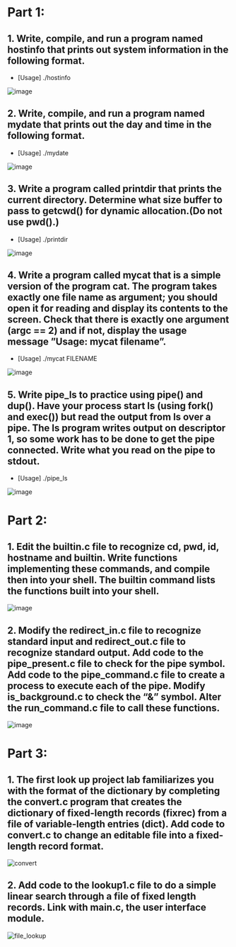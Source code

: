 # Part 1:
## 1. Write, compile, and run a program named hostinfo that prints out system information in the following format.
* [Usage] ./hostinfo

![image](https://user-images.githubusercontent.com/75157669/143988541-109f29bf-0580-4ae1-b1aa-64c5eda95f12.png)

## 2. Write, compile, and run a program named mydate that prints out the day and time in the following format.
* [Usage] ./mydate

![image](https://user-images.githubusercontent.com/75157669/143988607-0a1b533f-523d-47bc-8eb7-61ebe5317eb8.png)

## 3. Write a program called printdir that prints the current directory. Determine what size buffer to pass to getcwd() for dynamic allocation.(Do not use pwd().)
* [Usage] ./printdir

![image](https://user-images.githubusercontent.com/75157669/143988685-686531fb-0817-4bb8-9974-45126abadaff.png)

## 4. Write a program called mycat that is a simple version of the program cat. The program takes exactly one file name as argument; you should open it for reading and display its contents to the screen. Check that there is exactly one argument (argc == 2) and if not, display the usage message ”Usage: mycat filename”.
* [Usage] ./mycat FILENAME

![image](https://user-images.githubusercontent.com/75157669/143988863-5deef8f7-69f3-4a69-a94c-5e53b40c9323.png)

## 5. Write pipe_ls to practice using pipe() and dup(). Have your process start ls (using fork() and exec()) but read the output from ls over a pipe. The ls program writes output on descriptor 1, so some work has to be done to get the pipe connected. Write what you read on the pipe to stdout.
* [Usage] ./pipe_ls

![image](https://user-images.githubusercontent.com/75157669/143988993-edf01859-c5f8-4f8a-8e43-467861fe6c15.png)

# Part 2:
## 1. Edit the builtin.c file to recognize cd, pwd, id, hostname and builtin. Write functions implementing these commands, and compile then into your shell. The builtin command lists the functions built into your shell.

![image](https://user-images.githubusercontent.com/75157669/143989233-a32a3e2d-9d0b-4138-b3d4-0c85acfd3cf6.png)

## 2. Modify the redirect_in.c file to recognize standard input and redirect_out.c file to recognize standard output. Add code to the pipe_present.c file to check for the pipe symbol. Add code to the pipe_command.c file to create a process to execute each of the pipe. Modify is_background.c to check the “&” symbol. Alter the run_command.c file to call these functions.

![image](https://user-images.githubusercontent.com/75157669/143990163-eb608b61-dcd3-424e-95cd-65cef306067d.png)

# Part 3:
## 1. The first look up project lab familiarizes you with the format of the dictionary by completing the convert.c program that creates the dictionary of fixed-length records (fixrec) from a file of variable-length entries (dict). Add code to convert.c to change an editable file into a fixed-length record format.
![convert](https://user-images.githubusercontent.com/75157669/143990221-394a032c-8689-4564-bc78-8391b8e474f8.png)

## 2. Add code to the lookup1.c file to do a simple linear search through a file of fixed length records. Link with main.c, the user interface module.
![file_lookup](https://user-images.githubusercontent.com/75157669/143990234-b62ba4a9-1e6e-4ab7-98a1-e8690c813c39.png)

